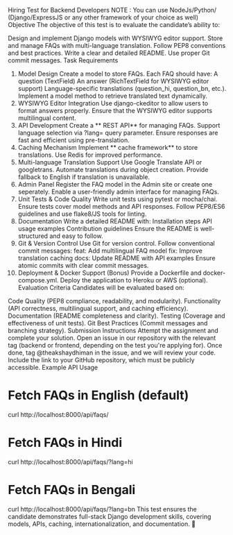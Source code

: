 Hiring Test for Backend Developers
NOTE : You can use NodeJs/Python/ (Django/ExpressJS or any other framework of your choice as well)
Objective
The objective of this test is to evaluate the candidate’s ability to:

Design and implement Django models with WYSIWYG editor support.
Store and manage FAQs with multi-language translation.
Follow PEP8 conventions and best practices.
Write a clear and detailed README.
Use proper Git commit messages.
Task Requirements
1. Model Design
Create a model to store FAQs.
Each FAQ should have:
A question (TextField)
An answer (RichTextField for WYSIWYG editor support)
Language-specific translations (question_hi, question_bn, etc.).
Implement a model method to retrieve translated text dynamically.
2. WYSIWYG Editor Integration
Use django-ckeditor to allow users to format answers properly.
Ensure that the WYSIWYG editor supports multilingual content.
3. API Development
Create a ** REST API** for managing FAQs.
Support language selection via ?lang= query parameter.
Ensure responses are fast and efficient using pre-translation.
4. Caching Mechanism
Implement ** cache framework** to store translations.
Use Redis for improved performance.
5. Multi-language Translation Support
Use Google Translate API or googletrans.
Automate translations during object creation.
Provide fallback to English if translation is unavailable.
6. Admin Panel
Register the FAQ model in the Admin site or create one seperately.
Enable a user-friendly admin interface for managing FAQs.
7. Unit Tests & Code Quality
Write unit tests using pytest or mocha/chai.
Ensure tests cover model methods and API responses.
Follow PEP8/ES6 guidelines and use flake8/JS tools for linting.
8. Documentation
Write a detailed README with:
Installation steps
API usage examples
Contribution guidelines
Ensure the README is well-structured and easy to follow.
9. Git & Version Control
Use Git for version control.
Follow conventional commit messages:
feat: Add multilingual FAQ model
fix: Improve translation caching
docs: Update README with API examples
Ensure atomic commits with clear commit messages.
10. Deployment & Docker Support (Bonus)
Provide a Dockerfile and docker-compose.yml.
Deploy the application to Heroku or AWS (optional).
Evaluation Criteria
Candidates will be evaluated based on:

Code Quality (PEP8 compliance, readability, and modularity).
Functionality (API correctness, multilingual support, and caching efficiency).
Documentation (README completeness and clarity).
Testing (Coverage and effectiveness of unit tests).
Git Best Practices (Commit messages and branching strategy).
Submission Instructions
Attempt the assignment and complete your solution.
Open an issue in our repository with the relevant tag (backend or frontend, depending on the test you're applying for).
Once done, tag @theakshaydhiman in the issue, and we will review your code.
Include the link to your GitHub repository, which must be publicly accessible.
Example API Usage
# Fetch FAQs in English (default)
curl http://localhost:8000/api/faqs/

# Fetch FAQs in Hindi
curl http://localhost:8000/api/faqs/?lang=hi

# Fetch FAQs in Bengali
curl http://localhost:8000/api/faqs/?lang=bn
This test ensures the candidate demonstrates full-stack Django development skills, covering models, APIs, caching, internationalization, and documentation. 🚀
